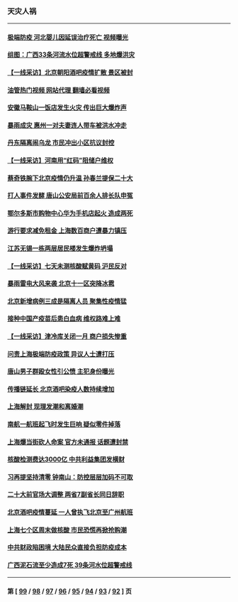 ### 天灾人祸
---
#### [极端防疫 河北婴儿因延误治疗死亡 视频曝光](../../pages/ncid280/n13760121.md?06160045) 
#### [组图：广西33条河流水位超警戒线 多地爆洪灾](../../pages/ncid280/n13759971.md?06160045) 
#### [【一线采访】北京朝阳酒吧疫情扩散 景区被封](../../pages/ncid280/n13760040.md?06160045) 
#### [油管热门视频 网站代理 翻墙必看视频](http://209.222.30.114:81/youtube.html?06160045)
#### [安徽马鞍山一饭店发生火灾 传出巨大爆炸声](../../pages/ncid280/n13760006.md?06160045) 
#### [暴雨成灾 惠州一对夫妻连人带车被洪水冲走](../../pages/ncid280/n13759825.md?06160045) 
#### [丹东隔离闹乌龙 市民冲出小区抗议封控](../../pages/ncid280/n13759536.md?06160045) 
#### [【一线采访】河南用“红码”阻储户维权](../../pages/ncid280/n13759392.md?06160045) 
#### [蔡奇铁腕下北京疫情仍升温 孙春兰提保二十大](../../pages/ncid280/n13759380.md?06160045) 
#### [打人事件发酵 唐山公安局前百余人排长队申冤](../../pages/ncid280/n13759336.md?06160045) 
#### [鄂尔多斯市购物中心华为手机店起火 造成两死](../../pages/ncid280/n13759348.md?06160045) 
#### [游行要求减免租金 上海数百商户遭暴力镇压](../../pages/ncid280/n13758798.md?06160045) 
#### [江苏无锡一栋两层居民楼发生爆炸坍塌](../../pages/ncid280/n13759282.md?06160045) 
#### [【一线采访】七天未测核酸赋黄码 沪民反对](../../pages/ncid280/n13758088.md?06160045) 
#### [暴雨雷电大风来袭 北京十一区突降冰雹](../../pages/ncid280/n13758385.md?06160045) 
#### [北京新增病例三成是隔离人员 聚集性疫情猛](../../pages/ncid280/n13757776.md?06160045) 
#### [接种中国产疫苗后患白血病 维权路难上难](../../pages/ncid280/n13757363.md?06160045) 
#### [【一线采访】津冷库关闭一月 商户损失惨重](../../pages/ncid280/n13757772.md?06160045) 
#### [问责上海极端防疫政策 异议人士遭打压](../../pages/ncid280/n13757256.md?06160045) 
#### [唐山男子群殴女性引公愤 主犯身份曝光](../../pages/ncid280/n13757180.md?06160045) 
#### [传播链延长 北京酒吧染疫人数持续增加](../../pages/ncid280/n13757164.md?06160045) 
#### [上海解封 现理发潮和离婚潮](../../pages/ncid280/n13757062.md?06160045) 
#### [南航一航班起飞时发生巨响 疑似零件掉落](../../pages/ncid280/n13757109.md?06160045) 
#### [上海爆当街砍人命案 官方未通报 话题遭封禁](../../pages/ncid280/n13756964.md?06160045) 
#### [核酸检测费达3000亿 中共利益集团发横财](../../pages/ncid280/n13757046.md?06160045) 
#### [习再提坚持清零 钟南山：防控层层加码不可取](../../pages/ncid280/n13756635.md?06160045) 
#### [二十大前官场大调整 两省7副省长同日辞职](../../pages/ncid280/n13756604.md?06160045) 
#### [北京酒吧疫情蔓延 一人曾执飞北京至广州航班](../../pages/ncid280/n13755741.md?06160045) 
#### [上海七个区周末做核酸 市民恐慌再掀抢购潮](../../pages/ncid280/n13756508.md?06160045) 
#### [中共财政陷困境 大陆民众直接负担防疫成本](../../pages/ncid280/n13756242.md?06160045) 
#### [广西泥石流至少造成7死 39条河水位超警戒线](../../pages/ncid280/n13756322.md?06160045) 

---
#### 第 [ [99](./99.md?06160045) / [98](./98.md?06160045) / [97](./97.md?06160045) / [96](./96.md?06160045) / [95](./95.md?06160045) / [94](./94.md?06160045) / [93](./93.md?06160045) / [92](./92.md?06160045) ] 页
